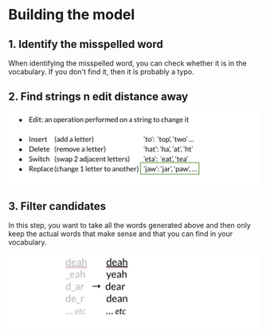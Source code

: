 # Building the model

## 1. Identify the misspelled word

When identifying the misspelled word, you can check whether it is in the vocabulary. If you don't find it, then it is probably a typo.

## 2. Find strings n edit distance away

![](8h5sVtVLR96ebFbVS4fe_g_40c762c2660d4c5583190f3cd8e148b2_Screen-Shot-2021-03-01-at-2.11.29-PM.png)

## 3. Filter candidates

In this step, you want to take all the words generated above and then only keep the actual words that make sense and that you can find in your vocabulary.

![](ThdgdwT0TkGXYHcE9J5BIg_1b3f4143ca9e47aaa3f37e9ad3f18ba9_Screen-Shot-2021-03-01-at-2.19.05-PM.png)

